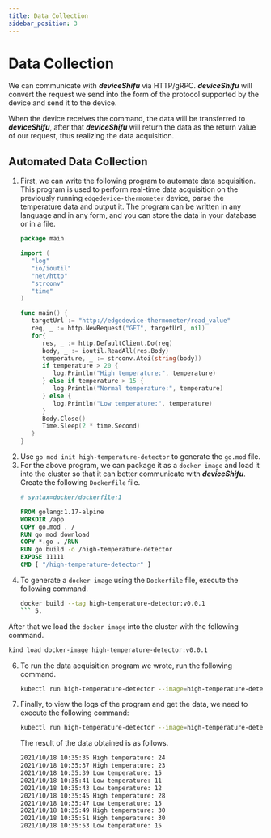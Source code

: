 ```yaml
---
title: Data Collection
sidebar_position: 3
---
```


# Data Collection

We can communicate with ***deviceShifu*** via HTTP/gRPC. ***deviceShifu*** will convert the request we send into the form of the protocol supported by the device and send it to the device.

When the device receives the command, the data will be transferred to ***deviceShifu***, after that ***deviceShifu*** will return the data as the return value of our request, thus realizing the data acquisition.

## Automated Data Collection

1. First, we can write the following program to automate data acquisition. This program is used to perform real-time data acquisition on the previously running `edgedevice-thermometer` device, parse the temperature data and output it. The program can be written in any language and in any form, and you can store the data in your database or in a file.
   ```go
   package main  
   
   import (  
      "log"   
      "io/ioutil"   
      "net/http"   
      "strconv"   
      "time"
   )  
   
   func main() {  
      targetUrl := "http://edgedevice-thermometer/read_value"
      req, _ := http.NewRequest("GET", targetUrl, nil)
      for{
         res, _ := http.DefaultClient.Do(req)
         body, _ := ioutil.ReadAll(res.Body)
         temperature, _ := strconv.Atoi(string(body))     
         if temperature > 20 {
            log.Println("High temperature:", temperature)
         } else if temperature > 15 {
            log.Println("Normal temperature:", temperature)
         } else {
            log.Println("Low temperature:", temperature)
         }
         Body.Close()
         Time.Sleep(2 * time.Second)
      }
   }
   ```
2. Use `go mod init high-temperature-detector` to generate the `go.mod` file.
3. For the above program, we can package it as a `docker image` and load it into the cluster so that it can better communicate with ***deviceShifu***. Create the following ``Dockerfile`` file.
   ```dockerfile
   # syntax=docker/dockerfile:1  
   
   FROM golang:1.17-alpine  
   WORKDIR /app  
   COPY go.mod . /  
   RUN go mod download  
   COPY *.go . /RUN  
   RUN go build -o /high-temperature-detector  
   EXPOSE 11111  
   CMD [ "/high-temperature-detector" ]
   ```
4. To generate a ``docker image`` using the ``Dockerfile`` file, execute the following command.
   ```bash
   docker build --tag high-temperature-detector:v0.0.1
   ``` 5.
After that we load the `docker image` into the cluster with the following command.
   ```bash
   kind load docker-image high-temperature-detector:v0.0.1
   ```
6. To run the data acquisition program we wrote, run the following command.
   ```bash
   kubectl run high-temperature-detector --image=high-temperature-detector:v0.0.1
   ```
7. Finally, to view the logs of the program and get the data, we need to execute the following command:
   ```bash
   kubectl run high-temperature-detector --image=high-temperature-detector:v0.0.1
   ```
   The result of the data obtained is as follows.
   ```bash
   2021/10/18 10:35:35 High temperature: 24  
   2021/10/18 10:35:37 High temperature: 23  
   2021/10/18 10:35:39 Low temperature: 15  
   2021/10/18 10:35:41 Low temperature: 11  
   2021/10/18 10:35:43 Low temperature: 12  
   2021/10/18 10:35:45 High temperature: 28  
   2021/10/18 10:35:47 Low temperature: 15  
   2021/10/18 10:35:49 High temperature: 30  
   2021/10/18 10:35:51 High temperature: 30  
   2021/10/18 10:35:53 Low temperature: 15
   ```

